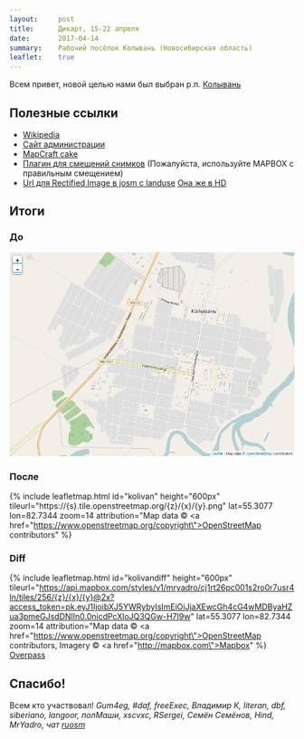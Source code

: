 ```yaml
---
layout:     post
title:      Дикарт, 15-22 апреля
date:       2017-04-14
summary:    Рабочий посёлок Колывань (Новосибирская область)
leaflet:    true
---
```

Всем привет, новой целью нами был выбран р.п. [Колывань](https://www.openstreetmap.org/relation/7168072)
## Полезные ссылки
* [Wikipedia](https://ru.wikipedia.org/wiki/%D0%9A%D0%BE%D0%BB%D1%8B%D0%B2%D0%B0%D0%BD%D1%8C_(%D0%9D%D0%BE%D0%B2%D0%BE%D1%81%D0%B8%D0%B1%D0%B8%D1%80%D1%81%D0%BA%D0%B0%D1%8F_%D0%BE%D0%B1%D0%BB%D0%B0%D1%81%D1%82%D1%8C))
* [Сайт администрации](http://www.admkolyvan.ru/)
* [MapCraft cake](http://mapcraft.nanodesu.ru/pie/640)
* [Плагин для смещений снимков](https://wiki.openstreetmap.org/wiki/RU:Imagery_Offset_Database) (Пожалуйста, используйте MAPBOX с правильным смещением)
* [Url для Rectified Image в josm с landuse](http://mapwarper.net/maps/wms/20057?request=GetMap&version=1.1.1&styles=&format=image/png&srs={proj}&exceptions=application/vnd.ogc.session.inimage&width={width}&height={height}&BBOX={bbox}&) [Она же в HD](/files/kolivan_landuse.jpg)

## Итоги
### До
![before](/images/kolivan.png)
### После
{% include leafletmap.html id="kolivan" height="600px" tileurl="https://{s}.tile.openstreetmap.org/{z}/{x}/{y}.png" lat=55.3077 lon=82.7344 zoom=14 attribution="Map data &copy; <a href=\"https://www.openstreetmap.org/copyright\">OpenStreetMap</a> contributors" %}
### Diff
{% include leafletmap.html id="kolivandiff" height="600px" tileurl="https://api.mapbox.com/styles/v1/mryadro/cj1rt26pc001s2ro0r7usr4ln/tiles/256/{z}/{x}/{y}@2x?access_token=pk.eyJ1IjoibXJ5YWRybyIsImEiOiJjaXEwcGh4cG4wMDByaHZua3pmeGJsdDNlIn0.0nicdPcXloJQ3QGw-H7I9w" lat=55.3077 lon=82.7344 zoom=14 attribution="Map data &copy; <a href=\"https://www.openstreetmap.org/copyright\">OpenStreetMap</a> contributors, Imagery &copy; <a href=\"http://mapbox.com\">Mapbox</a>" %}
[Overpass](http://overpass-turbo.eu/s/owv)

## Спасибо!
Всем кто участвовал! _Gum4eg, #daf, freeExec, Владимир К, literan, dbf, siberiano, langoor, полМаши, xscvxc, RSergei, Семён Семёнов, Hind, MrYadro, чат [ruosm](https://t.me/ruosm)_
